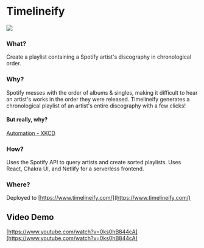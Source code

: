 # Timelineify
<a href="https://www.buymeacoffee.com/chrisdalke"><img src="https://img.buymeacoffee.com/button-api/?text=Buy me a coffee&emoji=&slug=chrisdalke&button_colour=FFDD00&font_colour=000000&font_family=Poppins&outline_colour=000000&coffee_colour=ffffff"></a>

### What?
Create a playlist containing a Spotify artist's discography in chronological order.

### Why?
Spotify messes with the order of albums & singles, making it difficult to hear an artist's works in the order they were released. Timelineify generates a chronological playlist of an artist's entire discography with a few clicks!

#### But really, why?
[Automation - XKCD](https://xkcd.com/1319/)

### How? 
Uses the Spotify API to query artists and create sorted playlists. Uses React, Chakra UI, and Netlify for a serverless frontend.

### Where?

Deployed to [https://www.timelineify.com/](https://www.timelineify.com/)

## Video Demo
[https://www.youtube.com/watch?v=0ks0hB844cA](https://www.youtube.com/watch?v=0ks0hB844cA)
